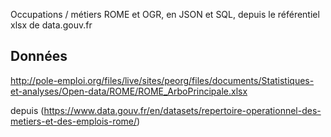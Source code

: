 
Occupations / métiers ROME et OGR, en JSON et SQL, depuis le référentiel xlsx de data.gouv.fr

## Données

http://pole-emploi.org/files/live/sites/peorg/files/documents/Statistiques-et-analyses/Open-data/ROME/ROME_ArboPrincipale.xlsx

depuis (https://www.data.gouv.fr/en/datasets/repertoire-operationnel-des-metiers-et-des-emplois-rome/)
